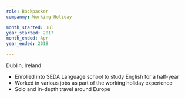 ```yaml
---
role: Backpacker
companmy: Working Holiday 

month_started: Jul
year_started: 2017
month_ended: Apr
year_ended: 2018

---
```

Dublin, Ireland

* Enrolled into SEDA Language school to study English for a half-year 
* Worked in various jobs as part of the working holiday experience 
* Solo and in-depth travel around Europe 
